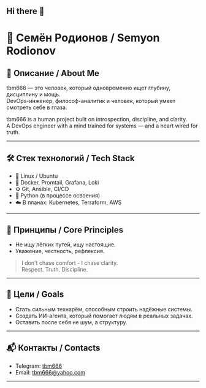 ## Hi there 👋

# 🧠 Семён Родионов / Semyon Rodionov

## 📌 Описание / About Me

tbm666 — это человек, который одновременно ищет глубину, дисциплину и мощь.  
DevOps-инженер, философ-аналитик и человек, который умеет смотреть себе в глаза.

tbm666 is a human project built on introspection, discipline, and clarity.  
A DevOps engineer with a mind trained for systems — and a heart wired for truth.

---

## 🛠 Стек технологий / Tech Stack

- 🐧 Linux / Ubuntu
- 🐳 Docker, Promtail, Grafana, Loki
- ⚙️ Git, Ansible, CI/CD
- 🧠 Python (в процессе освоения)
- ☁️ В планах: Kubernetes, Terraform, AWS

---

## 🧭 Принципы / Core Principles

- Не ищу лёгких путей, ищу настоящие.    
- Уважение, честность, рефлексия.

> I don't chase comfort - I chase clarity.  
> Respect. Truth. Discipline.

---

## 🧱 Цели / Goals

- Стать сильным технарём, способным строить надёжные системы.  
- Создать ИИ-агента, который помогает людям в реальных задачах.  
- Оставить после себя не шум, а структуру.

---

## 📬 Контакты / Contacts

- Telegram: [tbm666](https://t.me/tbm666)
- Email: [tbm666@yahoo.com](mailto:tbm666@yahoo.com)

---
